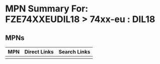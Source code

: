 



# MPN Summary For: FZE74XXEUDIL18 > 74xx-eu : DIL18

## MPNs
  

|MPN|Direct Links|Search Links|
| :--- | :--- | :--- |
||||
